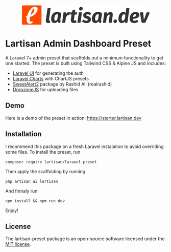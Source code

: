 <p align="center"><img src="stubs/public/img/lartisan_logo.png" width="400" height="61"></p>

# Lartisan Admin Dashboard Preset

A Laravel 7+ admin preset that scaffolds out a minimum functionality to get one started. The preset is built using Tailwind CSS & Alpine JS and includes:

- [Laravel UI](https://github.com/laravel/ui) for generating the auth
- [Laravel Charts](https://charts.erik.cat/) with ChartJS presets
- [SweetAlert2](https://realrashid.github.io/sweet-alert/) package by Rashid Ali (realrashid)
- [DropzoneJS](https://www.dropzonejs.com/) for uploading files

## Demo

Here is a demo of the preset in action: https://starter.lartisan.dev

## Installation

I recommend this package on a fresh Laravel instalation to avoid overriding some files. To install the preset, run

```
composer require lartisan/laravel-preset
```

Then apply the scaffolding by running

```
php artisan ui lartisan
```

And finnaly run

```
npm install && npm run dev
```

Enjoy!

## License

The lartisan-preset package is an open-source software licensed under the [MIT license](https://opensource.org/licenses/MIT).
